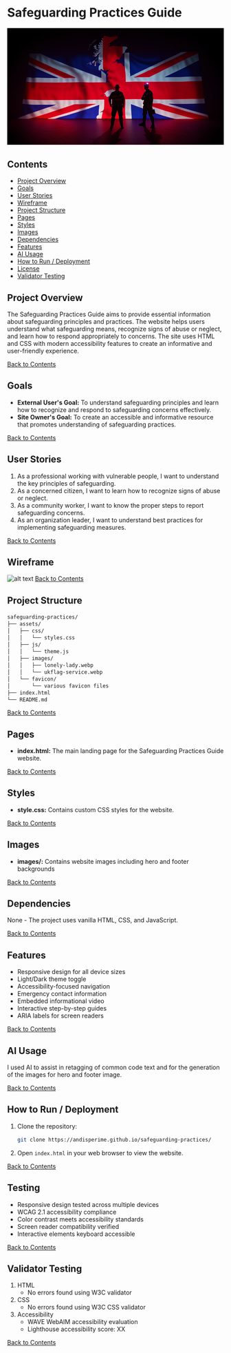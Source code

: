 # Safeguarding Practices Guide
![UK Flag Services](assets/images/ukflag-service.webp)

## Contents
- [Project Overview](#project-overview)
- [Goals](#goals)
- [User Stories](#user-stories)
- [Wireframe](#wireframe)
- [Project Structure](#project-structure)
- [Pages](#pages)
- [Styles](#styles)
- [Images](#images)
- [Dependencies](#dependencies)
- [Features](#features)
- [AI Usage](#ai-usage)
- [How to Run / Deployment](#how-to-run--deployment)
- [License](#license)
- [Validator Testing](#validator-testing)

## Project Overview
The Safeguarding Practices Guide aims to provide essential information about safeguarding principles and practices. The website helps users understand what safeguarding means, recognize signs of abuse or neglect, and learn how to respond appropriately to concerns. The site uses HTML and CSS with modern accessibility features to create an informative and user-friendly experience.

[Back to Contents](#contents)

## Goals
- **External User's Goal:** To understand safeguarding principles and learn how to recognize and respond to safeguarding concerns effectively.
- **Site Owner's Goal:** To create an accessible and informative resource that promotes understanding of safeguarding practices.

[Back to Contents](#contents)

## User Stories
1) As a professional working with vulnerable people, I want to understand the key principles of safeguarding.
2) As a concerned citizen, I want to learn how to recognize signs of abuse or neglect.
3) As a community worker, I want to know the proper steps to report safeguarding concerns.
4) As an organization leader, I want to understand best practices for implementing safeguarding measures.

[Back to Contents](#contents)

## Wireframe
![alt text](images/readme/Wireframe.jpg)
[Back to Contents](#contents)

## Project Structure
```
safeguarding-practices/
├── assets/
│   ├── css/
│   │   └── styles.css
│   ├── js/
│   │   └── theme.js
│   ├── images/
│   │   ├── lonely-lady.webp
│   │   └── ukflag-service.webp
│   └── favicon/
│       └── various favicon files
├── index.html
└── README.md
```
[Back to Contents](#contents)

## Pages
- **index.html:** The main landing page for the Safeguarding Practices Guide website.

[Back to Contents](#contents)

## Styles
- **style.css:** Contains custom CSS styles for the website.

[Back to Contents](#contents)

## Images
- **images/:** Contains website images including hero and footer backgrounds

[Back to Contents](#contents)

## Dependencies
None - The project uses vanilla HTML, CSS, and JavaScript.

[Back to Contents](#contents)

## Features
- Responsive design for all device sizes
- Light/Dark theme toggle
- Accessibility-focused navigation
- Emergency contact information
- Embedded informational video
- Interactive step-by-step guides
- ARIA labels for screen readers

[Back to Contents](#contents)

## AI Usage
I used AI to assist in retagging of common code text and for the generation of the images for hero and footer image. 

[Back to Contents](#contents)

## How to Run / Deployment
1. Clone the repository:
    ```sh
    git clone https://andisperime.github.io/safeguarding-practices/
    ```
2. Open `index.html` in your web browser to view the website.

[Back to Contents](#contents)

## Testing
- Responsive design tested across multiple devices
- WCAG 2.1 accessibility compliance
- Color contrast meets accessibility standards
- Screen reader compatibility verified
- Interactive elements keyboard accessible

[Back to Contents](#contents)

## Validator Testing
1. HTML
   - No errors found using W3C validator
2. CSS
   - No errors found using W3C CSS validator
3. Accessibility
   - WAVE WebAIM accessibility evaluation
   - Lighthouse accessibility score: XX

[Back to Contents](#contents)